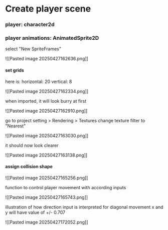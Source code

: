 # Create player scene

### player: character2d


### player animations: AnimatedSprite2D

select "New SpriteFrames"

![[Pasted image 20250427162636.png]]

#### set grids 
here is:
horizontal: 20 
vertical: 8

![[Pasted image 20250427162334.png]]


when imported, it will look burry at first

![[Pasted image 20250427162910.png]]

go to project setting > Rendering > Textures
change texture filter to "Nearest"

![[Pasted image 20250427163030.png]]

it should now look clearer

![[Pasted image 20250427163138.png]]


#### assign collision shape

![[Pasted image 20250427165256.png]]

function to control player movement with according inputs

![[Pasted image 20250427165743.png]]


illustration of how direction input is interpreted for diagonal movement
x and y will have value of +/- 0.707

![[Pasted image 20250427172052.png]]


